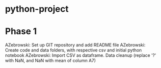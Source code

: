 # python-project

# Phase 1

AZebrowski: Set up GIT repository and add README file
AZebrowski: Create code and data folders, with respective csv and initial python notebook
AZebrowski: Import CSV as dataframe. Data cleanup (replace '?' with NaN, and NaN with mean of column A7)

